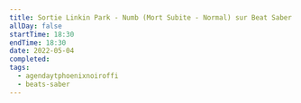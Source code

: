 ```yaml
---
title: Sortie Linkin Park - Numb (Mort Subite - Normal) sur Beat Saber
allDay: false
startTime: 18:30
endTime: 18:30
date: 2022-05-04
completed: 
tags:
  - agendaytphoenixnoiroffi
  - beats-saber
---
```

